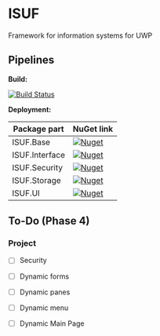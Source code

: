 # ISUF
Framework for information systems for UWP

## Pipelines
**Build:**

[![Build Status](https://goid.visualstudio.com/ISUF/_apis/build/status/ISUF%20-%20GitHub%20Build?branchName=master)](https://goid.visualstudio.com/ISUF/_build/latest?definitionId=13&branchName=master)


**Deployment:** 

| Package part | NuGet link |
|-|-|
| ISUF.Base | [![Nuget](https://img.shields.io/nuget/v/ISUF.Base.svg?color=green&label=NuGet)](https://www.nuget.org/packages/ISUF.Base/) |
| ISUF.Interface | [![Nuget](https://img.shields.io/nuget/v/ISUF.Interface.svg?color=green&label=NuGet)](https://www.nuget.org/packages/ISUF.Interface/0.2.5-beta) |
| ISUF.Security | [![Nuget](https://img.shields.io/nuget/v/ISUF.Security.svg?color=green&label=NuGet)](https://www.nuget.org/packages/ISUF.Security/0.2.5-beta) |
| ISUF.Storage | [![Nuget](https://img.shields.io/nuget/v/ISUF.Storage.svg?color=green&label=NuGet)](https://www.nuget.org/packages/ISUF.Storage/0.2.5-beta) |
| ISUF.UI | [![Nuget](https://img.shields.io/nuget/v/ISUF.UI.svg?color=green&label=NuGet)](https://www.nuget.org/packages/ISUF.UI/0.2.5-beta) |


## To-Do (Phase 4)

### Project

- [ ] Security

- [ ] Dynamic forms

- [ ] Dynamic panes

- [ ] Dynamic menu

- [ ] Dynamic Main Page
